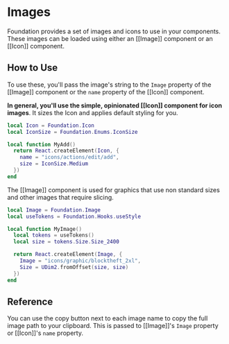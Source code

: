 # Images

Foundation provides a set of images and icons to use in your components. These images can be loaded using either an [[Image]] component or an [[Icon]] component.

## How to Use

To use these, you'll pass the image's string to the `Image` property of the [[Image]] component or the `name` property of the [[Icon]] component.

**In general, you'll use the simple, opinionated [[Icon]] component for icon images**. It sizes the Icon and applies default styling for you.

```lua title="Icon"
local Icon = Foundation.Icon
local IconSize = Foundation.Enums.IconSize

local function MyAdd()
  return React.createElement(Icon, {
    name = "icons/actions/edit/add",
    size = IconSize.Medium
  })
end
```

The [[Image]] component is used for graphics that use non standard sizes and other images that require slicing.

```lua title="Image"
local Image = Foundation.Image
local useTokens = Foundation.Hooks.useStyle

local function MyImage()
  local tokens = useTokens()
  local size = tokens.Size.Size_2400

  return React.createElement(Image, {
    Image = "icons/graphic/blocktheft_2xl",
    Size = UDim2.fromOffset(size, size)
  })
end
```

## Reference

You can use the copy button next to each image name to copy the full image path to your clipboard. This is passed to [[Image]]'s `Image` property or [[Icon]]'s `name` property.
